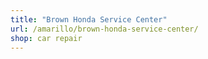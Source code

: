 ```yaml
---
title: "Brown Honda Service Center"
url: /amarillo/brown-honda-service-center/
shop: car repair
---
```

